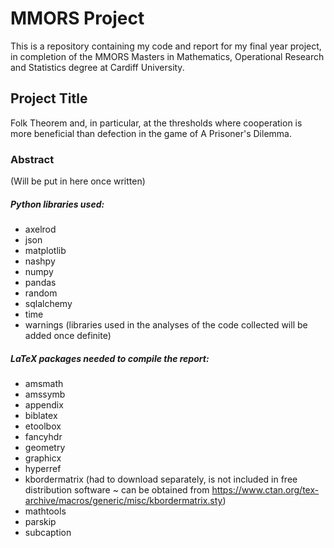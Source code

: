 # MMORS Project

This is a repository containing my code and report for my final year project, in completion of the MMORS Masters in Mathematics, Operational Research and Statistics degree at Cardiff University.

## Project Title
Folk Theorem and, in particular, at the thresholds where cooperation is more beneficial than defection in the game of A Prisoner's Dilemma.

### Abstract
(Will be put in here once written)

##### Python libraries used:
- axelrod
- json
- matplotlib
- nashpy
- numpy
- pandas
- random
- sqlalchemy
- time
- warnings
(libraries used in the analyses of the code collected will be added once definite)



##### LaTeX packages needed to compile the report:
- amsmath
- amssymb
- appendix
- biblatex
- etoolbox
- fancyhdr
- geometry
- graphicx
- hyperref
- kbordermatrix (had to download separately, is not included in free distribution software ~ can be obtained from https://www.ctan.org/tex-archive/macros/generic/misc/kbordermatrix.sty)
- mathtools
- parskip
- subcaption
